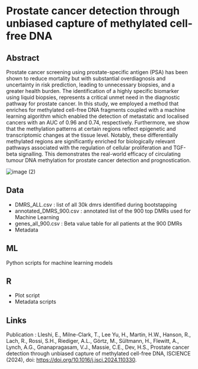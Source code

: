 # Prostate cancer detection through unbiased capture of methylated cell-free DNA

## Abstract 

Prostate cancer screening using prostate-specific antigen (PSA) has been shown to reduce mortality but with substantial overdiagnosis and uncertainty in risk prediction, leading to unnecessary biopsies, and a greater health burden. The identification of a highly specific biomarker using liquid biopsies, represents a critical unmet need in the diagnostic pathway for prostate cancer. In this study, we employed a method that enriches for methylated cell-free DNA fragments coupled with a machine learning algorithm which enabled the detection of metastatic and localised cancers with an AUC of 0.96 and 0.74, respectively. Furthermore, we show that the methylation patterns at certain regions reflect epigenetic and transcriptomic changes at the tissue level. Notably, these differentially methylated regions are significantly enriched for biologically relevant pathways associated with the regulation of cellular proliferation and TGF-beta signalling. This demonstrates the real-world efficacy of circulating tumour DNA methylation for prostate cancer detection and prognostication.

![image (2)](https://github.com/MassieLab/cfMBD-seq-for-Prostate-cancer-detection/assets/82373498/8413d3db-2ebd-4e13-92a7-a0ce35f83a1f)

## Data

- DMRS_ALL.csv : list of all 30k dmrs identified during bootstapping
- annotated_DMRS_900.csv : annotated list of the 900 top DMRs used for Machine Learning
- genes_all_900.csv : Beta value table for all patients at the 900 DMRs
- Metadata

## ML 

Python scripts for machine learning models

## R

- Plot script
- Metadata scripts

## Links 

Publication : 
Lleshi, E., Milne-Clark, T., Lee Yu, H., Martin, H.W., Hanson, R., Lach, R., Rossi, S.H., Riediger, A.L., Görtz, M., Sültmann, H., Flewitt, A., Lynch, A.G., Gnanapragasam, V.J., Massie, C.E., Dev, H.S., Prostate cancer detection through unbiased capture of methylated cell-free DNA, ISCIENCE (2024), doi: https://doi.org/10.1016/j.isci.2024.110330.
